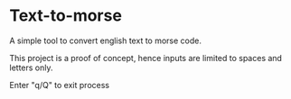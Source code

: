 # Text-to-morse
A simple tool to convert english text to morse code. 

This project is a proof of concept, hence inputs are limited to spaces and letters only. 

Enter "q/Q" to exit process
